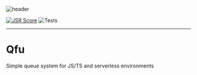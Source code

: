 ![header](https://github.com/user-attachments/assets/4887d59b-7d21-49d6-84c6-c059bc55363c)

[![JSR Score](https://jsr.io/badges/@sgmonda/qfu/score)](https://jsr.io/@sgmonda/qfu) ![Tests](https://github.com/github/docs/actions/workflows/test.yml/badge.svg)

---

# Qfu

Simple queue system for JS/TS and serverless environments
